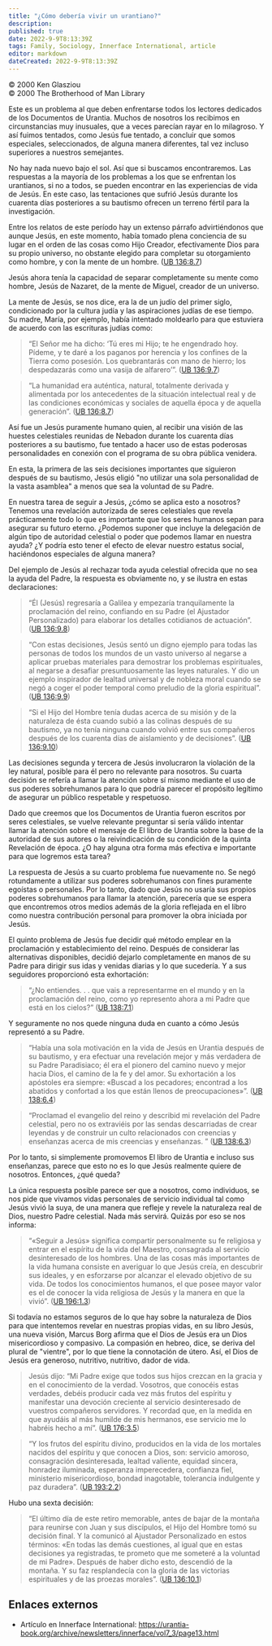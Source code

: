 ```yaml
---
title: "¿Cómo debería vivir un urantiano?"
description: 
published: true
date: 2022-9-9T8:13:39Z
tags: Family, Sociology, Innerface International, article
editor: markdown
dateCreated: 2022-9-9T8:13:39Z
---
```


<p class="v-card v-sheet theme--light grey lighten-3 px-2">© 2000 Ken Glasziou<br>© 2000 The Brotherhood of Man Library</p>

Este es un problema al que deben enfrentarse todos los lectores dedicados de los Documentos de Urantia. Muchos de nosotros los recibimos en circunstancias muy inusuales, que a veces parecían rayar en lo milagroso. Y así fuimos tentados, como Jesús fue tentado, a concluir que somos especiales, seleccionados, de alguna manera diferentes, tal vez incluso superiores a nuestros semejantes.

No hay nada nuevo bajo el sol. Así que si buscamos encontraremos. Las respuestas a la mayoría de los problemas a los que se enfrentan los urantianos, si no a todos, se pueden encontrar en las experiencias de vida de Jesús. En este caso, las tentaciones que sufrió Jesús durante los cuarenta días posteriores a su bautismo ofrecen un terreno fértil para la investigación.

Entre los relatos de este período hay un extenso párrafo advirtiéndonos que aunque Jesús, en este momento, había tomado plena conciencia de su lugar en el orden de las cosas como Hijo Creador, efectivamente Dios para su propio universo, no obstante elegido para completar su otorgamiento como hombre, y con la mente de un hombre. ([UB 136:8.7](/es/El_Libro_de_Urantia/136#p8_7))

Jesús ahora tenía la capacidad de separar completamente su mente como hombre, Jesús de Nazaret, de la mente de Miguel, creador de un universo.

La mente de Jesús, se nos dice, era la de un judío del primer siglo, condicionado por la cultura judía y las aspiraciones judías de ese tiempo. Su madre, María, por ejemplo, había intentado moldearlo para que estuviera de acuerdo con las escrituras judías como:

> “El Señor me ha dicho: ‘Tú eres mi Hijo; te he engendrado hoy. Pídeme, y te daré a los paganos por herencia y los confines de la Tierra como posesión. Los quebrantarás con mano de hierro; los despedazarás como una vasija de alfarero’”. ([UB 136:9.7](/en/The_Urantia_Book/136#p9_7))

> “La humanidad era auténtica, natural, totalmente derivada y alimentada por los antecedentes de la situación intelectual real y de las condiciones económicas y sociales de aquella época y de aquella generación”. ([UB 136:8.7](/es/El_Libro_de_Urantia/136#p8_7))

Así fue un Jesús puramente humano quien, al recibir una visión de las huestes celestiales reunidas de Nebadon durante los cuarenta días posteriores a su bautismo, fue tentado a hacer uso de estas poderosas personalidades en conexión con el programa de su obra pública venidera.

En esta, la primera de las seis decisiones importantes que siguieron después de su bautismo, Jesús eligió "no utilizar una sola personalidad de la vasta asamblea" a menos que sea la voluntad de su Padre.

En nuestra tarea de seguir a Jesús, ¿cómo se aplica esto a nosotros? Tenemos una revelación autorizada de seres celestiales que revela prácticamente todo lo que es importante que los seres humanos sepan para asegurar su futuro eterno. ¿Podemos suponer que incluye la delegación de algún tipo de autoridad celestial o poder que podemos llamar en nuestra ayuda? ¿Y podría esto tener el efecto de elevar nuestro estatus social, haciéndonos especiales de alguna manera?

Del ejemplo de Jesús al rechazar toda ayuda celestial ofrecida que no sea la ayuda del Padre, la respuesta es obviamente no, y se ilustra en estas declaraciones:

> “Él (Jesús) regresaría a Galilea y empezaría tranquilamente la proclamación del reino, confiando en su Padre (el Ajustador Personalizado) para elaborar los detalles cotidianos de actuación”. ([UB 136:9.8](/es/El_Libro_de_Urantia/136#p9_8))

> “Con estas decisiones, Jesús sentó un digno ejemplo para todas las personas de todos los mundos de un vasto universo al negarse a aplicar pruebas materiales para demostrar los problemas espirituales, al negarse a desafiar presuntuosamente las leyes naturales. Y dio un ejemplo inspirador de lealtad universal y de nobleza moral cuando se negó a coger el poder temporal como preludio de la gloria espiritual”. ([UB 136:9.9](/es/El_Libro_de_Urantia/136#p9_9))

> “Si el Hijo del Hombre tenía dudas acerca de su misión y de la naturaleza de ésta cuando subió a las colinas después de su bautismo, ya no tenía ninguna cuando volvió entre sus compañeros después de los cuarenta días de aislamiento y de decisiones”. ([UB 136:9.10](/es/El_Libro_de_Urantia/136#p9_10))

Las decisiones segunda y tercera de Jesús involucraron la violación de la ley natural, posible para él pero no relevante para nosotros. Su cuarta decisión se refería a llamar la atención sobre sí mismo mediante el uso de sus poderes sobrehumanos para lo que podría parecer el propósito legítimo de asegurar un público respetable y respetuoso.

Dado que creemos que los Documentos de Urantia fueron escritos por seres celestiales, se vuelve relevante preguntar si sería válido intentar llamar la atención sobre el mensaje de El libro de Urantia sobre la base de la autoridad de sus autores o la reivindicación de su condición de la quinta Revelación de época. ¿O hay alguna otra forma más efectiva e importante para que logremos esta tarea?

La respuesta de Jesús a su cuarto problema fue nuevamente no. Se negó rotundamente a utilizar sus poderes sobrehumanos con fines puramente egoístas o personales. Por lo tanto, dado que Jesús no usaría sus propios poderes sobrehumanos para llamar la atención, parecería que se espera que encontremos otros medios además de la gloria reflejada en el libro como nuestra contribución personal para promover la obra iniciada por Jesús.

El quinto problema de Jesús fue decidir qué método emplear en la proclamación y establecimiento del reino. Después de considerar las alternativas disponibles, decidió dejarlo completamente en manos de su Padre para dirigir sus idas y venidas diarias y lo que sucedería. Y a sus seguidores proporcionó esta exhortación:

> “¿No entiendes. . . que vais a representarme en el mundo y en la proclamación del reino, como yo represento ahora a mi Padre que está en los cielos?” ([UB 138:7.1](/es/El_Libro_de_Urantia/138#p7_1))

Y seguramente no nos quede ninguna duda en cuanto a cómo Jesús representó a su Padre.

> “Había una sola motivación en la vida de Jesús en Urantia después de su bautismo, y era efectuar una revelación mejor y más verdadera de su Padre Paradisiaco; él era el pionero del camino nuevo y mejor hacia Dios, el camino de la fe y del amor. Su exhortación a los apóstoles era siempre: «Buscad a los pecadores; encontrad a los abatidos y confortad a los que están llenos de preocupaciones»”. ([UB 138:6.4](/en/The_Urantia_Book/138#p6_4))

> “Proclamad el evangelio del reino y describid mi revelación del Padre celestial, pero no os extraviéis por las sendas descarriadas de crear leyendas y de construir un culto relacionados con creencias y enseñanzas acerca de mis creencias y enseñanzas. ” ([UB 138:6.3](/es/El_Libro_de_Urantia/138#p6_3))

Por lo tanto, si simplemente promovemos El libro de Urantia e incluso sus enseñanzas, parece que esto no es lo que Jesús realmente quiere de nosotros. Entonces, ¿qué queda?

La única respuesta posible parece ser que a nosotros, como individuos, se nos pide que vivamos vidas personales de servicio individual tal como Jesús vivió la suya, de una manera que refleje y revele la naturaleza real de Dios, nuestro Padre celestial. Nada más servirá. Quizás por eso se nos informa:

> “«Seguir a Jesús» significa compartir personalmente su fe religiosa y entrar en el espíritu de la vida del Maestro, consagrada al servicio desinteresado de los hombres. Una de las cosas más importantes de la vida humana consiste en averiguar lo que Jesús creía, en descubrir sus ideales, y en esforzarse por alcanzar el elevado objetivo de su vida. De todos los conocimientos humanos, el que posee mayor valor es el de conocer la vida religiosa de Jesús y la manera en que la vivió”. ([UB 196:1.3](/es/El_Libro_de_Urantia/196#p1_3))

Si todavía no estamos seguros de lo que hay sobre la naturaleza de Dios para que intentemos revelar en nuestras propias vidas, en su libro Jesús, una nueva visión, Marcus Borg afirma que el Dios de Jesús era un Dios misericordioso y compasivo. La compasión en hebreo, dice, se deriva del plural de "vientre", por lo que tiene la connotación de útero. Así, el Dios de Jesús era generoso, nutritivo, nutritivo, dador de vida.

> Jesús dijo: “Mi Padre exige que todos sus hijos crezcan en la gracia y en el conocimiento de la verdad. Vosotros, que conocéis estas verdades, debéis producir cada vez más frutos del espíritu y manifestar una devoción creciente al servicio desinteresado de vuestros compañeros servidores. Y recordad que, en la medida en que ayudáis al más humilde de mis hermanos, ese servicio me lo habréis hecho a mí”. ([UB 176:3.5](/es/El_Libro_de_Urantia/176#p3_5))

> “Y los frutos del espíritu divino, producidos en la vida de los mortales nacidos del espíritu y que conocen a Dios, son: servicio amoroso, consagración desinteresada, lealtad valiente, equidad sincera, honradez iluminada, esperanza imperecedera, confianza fiel, ministerio misericordioso, bondad inagotable, tolerancia indulgente y paz duradera”. ([UB 193:2.2](/es/El_Libro_de_Urantia/193#p2_2))

Hubo una sexta decisión:

> “El último día de este retiro memorable, antes de bajar de la montaña para reunirse con Juan y sus discípulos, el Hijo del Hombre tomó su decisión final. Y la comunicó al Ajustador Personalizado en estos términos: «En todas las demás cuestiones, al igual que en estas decisiones ya registradas, te prometo que me someteré a la voluntad de mi Padre». Después de haber dicho esto, descendió de la montaña. Y su faz resplandecía con la gloria de las victorias espirituales y de las proezas morales”. ([UB 136:10.1](/es/El_Libro_de_Urantia/136#p10_1))

## Enlaces externos

- Artículo en Innerface International: https://urantia-book.org/archive/newsletters/innerface/vol7_3/page13.html


